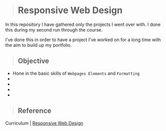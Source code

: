 > # Responsive Web Design

In this repository I have gathered only the projects I went over with. I done this during my second run through the course. 

I've done this in order to have a project I've worked on for a long time with the aim to build up my portfolio.

> ## Objective
-   Hone in the basic skills of  `Webpages Elements` and `Formatting`     
-   
-   
-   
-   

> ## Reference
Curriculum | [Responsive Web Design](https://www.freecodecamp.org/learn/2022/responsive-web-design/)